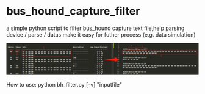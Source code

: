 # bus_hound_capture_filter
a simple python script to filter bus_hound capture text file,help parsing device / parse / datas
make it easy for futher process (e.g. data simulation)

![](https://github.com/duckpowermb/bus_hound_capture_filter/blob/main/readme_assert/dems.png)

How to use:
python bh_filter.py [-v] "inputfile"

